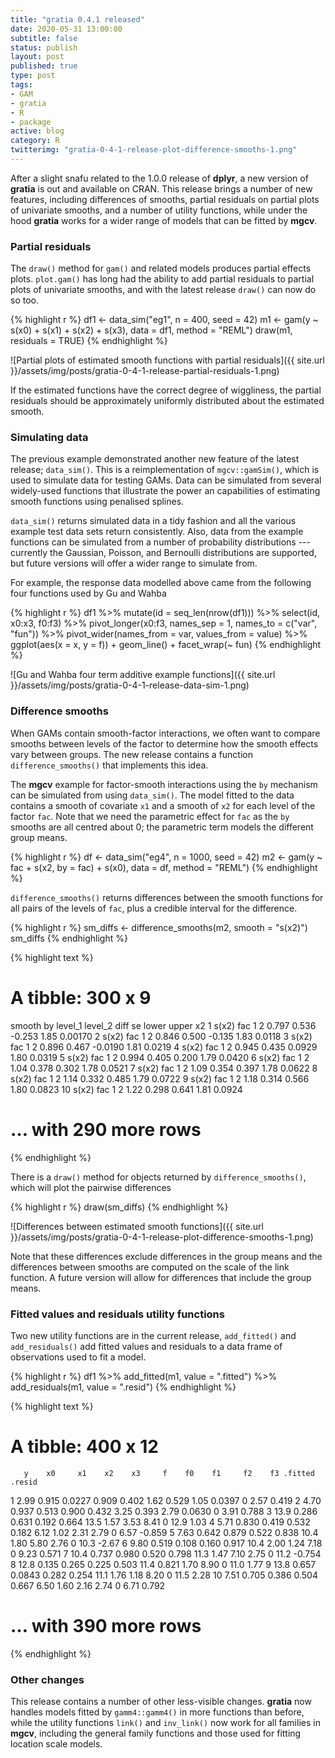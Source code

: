 ```yaml
--- 
title: "gratia 0.4.1 released"
date: 2020-05-31 13:00:00
subtitle: false
status: publish
layout: post
published: true
type: post
tags:
- GAM
- gratia
- R
- package
active: blog
category: R
twitterimg: "gratia-0-4-1-release-plot-difference-smooths-1.png"
---
```




After a slight snafu related to the 1.0.0 release of **dplyr**, a new version of **gratia** is out and available on CRAN. This release brings a number of new features, including differences of smooths, partial residuals on partial plots of univariate smooths, and a number of utility functions, while under the hood **gratia** works for a wider range of models that can be fitted by **mgcv**.

### Partial residuals

The `draw()` method for `gam()` and related models produces partial effects plots. `plot.gam()` has long had the ability to add partial residuals to partial plots of univariate smooths, and with the latest release `draw()` can now do so too.


{% highlight r %}
df1 <- data_sim("eg1", n = 400, seed = 42)
m1 <- gam(y ~ s(x0) + s(x1) + s(x2) + s(x3), data = df1, method = "REML")
draw(m1, residuals = TRUE)
{% endhighlight %}

![Partial plots of estimated smooth functions with partial residuals]({{ site.url }}/assets/img/posts/gratia-0-4-1-release-partial-residuals-1.png)

If the estimated functions have the correct degree of wiggliness, the partial residuals should be approximately uniformly distributed about the estimated smooth.

### Simulating data

The previous example demonstrated another new feature of the latest release; `data_sim()`. This is a reimplementation of `mgcv::gamSim()`, which is used to simulate data for testing GAMs. Data can be simulated from several widely-used functions that illustrate the power an capabilities of estimating smooth functions using penalised splines.

`data_sim()` returns simulated data in a tidy fashion and all the various example test data sets return consistently. Also, data from the example functions can be simulated from a number of probability distributions --- currently the Gaussian, Poisson, and Bernoulli distributions are supported, but future versions will offer a wider range to simulate from.

For example, the response data modelled above came from the following four functions used by Gu and Wahba


{% highlight r %}
df1 %>% mutate(id = seq_len(nrow(df1))) %>%
  select(id, x0:x3, f0:f3) %>%
  pivot_longer(x0:f3, names_sep = 1, names_to = c("var", "fun")) %>%
  pivot_wider(names_from = var, values_from = value) %>%
  ggplot(aes(x = x, y = f)) + 
    geom_line() + 
    facet_wrap(~ fun)
{% endhighlight %}

![Gu and Wahba four term additive example functions]({{ site.url }}/assets/img/posts/gratia-0-4-1-release-data-sim-1.png)

### Difference smooths

When GAMs contain smooth-factor interactions, we often want to compare smooths between levels of the factor to determine how the smooth effects vary between groups. The new release contains a function `difference_smooths()` that implements this idea.

The **mgcv** example for factor-smooth interactions using the `by` mechanism can be simulated from using `data_sim()`. The model fitted to the data contains a smooth of covariate `x1` and a smooth of `x2` for each level of the factor `fac`. Note that we need the parametric effect for `fac` as the `by` smooths are all centred about 0; the parametric term models the different group means.


{% highlight r %}
df <- data_sim("eg4", n = 1000, seed = 42)
m2 <- gam(y ~ fac + s(x2, by = fac) + s(x0), data = df, method = "REML")
{% endhighlight %}

`difference_smooths()` returns differences between the smooth functions for all pairs of the levels of `fac`, plus a credible interval for the difference.


{% highlight r %}
sm_diffs <- difference_smooths(m2, smooth = "s(x2)")
sm_diffs
{% endhighlight %}



{% highlight text %}
# A tibble: 300 x 9
   smooth by    level_1 level_2  diff    se   lower upper      x2
   <chr>  <chr> <chr>   <chr>   <dbl> <dbl>   <dbl> <dbl>   <dbl>
 1 s(x2)  fac   1       2       0.797 0.536 -0.253   1.85 0.00170
 2 s(x2)  fac   1       2       0.846 0.500 -0.135   1.83 0.0118 
 3 s(x2)  fac   1       2       0.896 0.467 -0.0190  1.81 0.0219 
 4 s(x2)  fac   1       2       0.945 0.435  0.0929  1.80 0.0319 
 5 s(x2)  fac   1       2       0.994 0.405  0.200   1.79 0.0420 
 6 s(x2)  fac   1       2       1.04  0.378  0.302   1.78 0.0521 
 7 s(x2)  fac   1       2       1.09  0.354  0.397   1.78 0.0622 
 8 s(x2)  fac   1       2       1.14  0.332  0.485   1.79 0.0722 
 9 s(x2)  fac   1       2       1.18  0.314  0.566   1.80 0.0823 
10 s(x2)  fac   1       2       1.22  0.298  0.641   1.81 0.0924 
# … with 290 more rows
{% endhighlight %}

There is a `draw()` method for objects returned by `difference_smooths()`, which will plot the pairwise differences


{% highlight r %}
draw(sm_diffs)
{% endhighlight %}

![Differences between estimated smooth functions]({{ site.url }}/assets/img/posts/gratia-0-4-1-release-plot-difference-smooths-1.png)

Note that these differences exclude differences in the group means and the differences between smooths are computed on the scale of the link function. A future version will allow for differences that include the group means.

### Fitted values and residuals utility functions

Two new utility functions are in the current release, `add_fitted()` and `add_residuals()` add fitted values and residuals to a data frame of observations used to fit a model.


{% highlight r %}
df1 %>% add_fitted(m1, value = ".fitted") %>%
  add_residuals(m1, value = ".resid")
{% endhighlight %}



{% highlight text %}
# A tibble: 400 x 12
       y    x0     x1    x2    x3     f    f0    f1     f2    f3 .fitted .resid
   <dbl> <dbl>  <dbl> <dbl> <dbl> <dbl> <dbl> <dbl>  <dbl> <dbl>   <dbl>  <dbl>
 1  2.99 0.915 0.0227 0.909 0.402  1.62 0.529  1.05 0.0397     0    2.57  0.419
 2  4.70 0.937 0.513  0.900 0.432  3.25 0.393  2.79 0.0630     0    3.91  0.788
 3 13.9  0.286 0.631  0.192 0.664 13.5  1.57   3.53 8.41       0   12.9   1.03 
 4  5.71 0.830 0.419  0.532 0.182  6.12 1.02   2.31 2.79       0    6.57 -0.859
 5  7.63 0.642 0.879  0.522 0.838 10.4  1.80   5.80 2.76       0   10.3  -2.67 
 6  9.80 0.519 0.108  0.160 0.917 10.4  2.00   1.24 7.18       0    9.23  0.571
 7 10.4  0.737 0.980  0.520 0.798 11.3  1.47   7.10 2.75       0   11.2  -0.754
 8 12.8  0.135 0.265  0.225 0.503 11.4  0.821  1.70 8.90       0   11.0   1.77 
 9 13.8  0.657 0.0843 0.282 0.254 11.1  1.76   1.18 8.20       0   11.5   2.28 
10  7.51 0.705 0.386  0.504 0.667  6.50 1.60   2.16 2.74       0    6.71  0.792
# … with 390 more rows
{% endhighlight %}

### Other changes

This release contains a number of other less-visible changes. **gratia** now handles models fitted by `gamm4::gamm4()` in more functions than before, while the utility functions `link()` and `inv_link()` now work for all families in **mgcv**, including the general family functions and those used for fitting location scale models.
